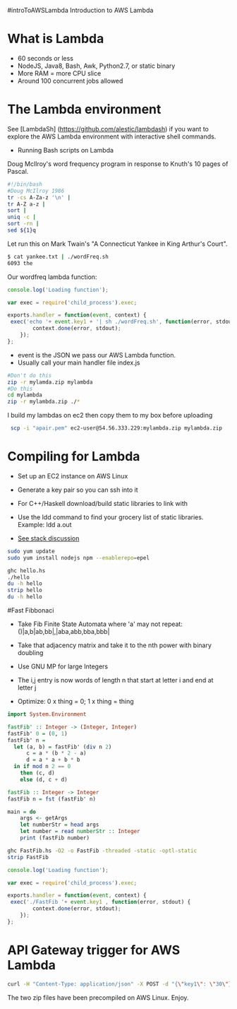 #introToAWSLambda
Introduction to AWS Lambda

# What is Lambda
* 60 seconds or less
* NodeJS, Java8, Bash, Awk, Python2.7, or static binary
* More RAM = more CPU slice
* Around 100 concurrent jobs allowed

# The Lambda environment

See [LambdaSh] (https://github.com/alestic/lambdash) if you want to explore the AWS Lambda environment with interactive shell commands.


* Running Bash scripts on Lambda

Doug McIlroy's word frequency program in response to Knuth's 10 pages of Pascal.
```bash
#!/bin/bash
#Doug McIlroy 1986
tr -cs A-Za-z '\n' |
tr A-Z a-z |
sort |
uniq -c |
sort -rn |
sed ${1}q
```

Let run this on Mark Twain's "A Connecticut Yankee in King Arthur's Court".

```bash
$ cat yankee.txt | ./wordFreq.sh
6093 the
```

Our wordfreq lambda function:
```javascript
console.log('Loading function');

var exec = require('child_process').exec;

exports.handler = function(event, context) {
 exec('echo '+ event.key1 + '| sh ./wordFreq.sh', function(error, stdout) {
        context.done(error, stdout);
    });
};
```

* event is the JSON we pass our AWS Lambda function. 
* Usually call your main handler file index.js

```bash
#Don't do this
zip -r mylamda.zip mylambda
#Do this
cd mylambda
zip -r mylambda.zip ./*
```

I build my lambdas on ec2 then copy them to my box before uploading
```bash
 scp -i "apair.pem" ec2-user@54.56.333.229:mylambda.zip mylambda.zip
```

# Compiling for Lambda
* Set up an EC2 instance on AWS Linux

* Generate a key pair so you can ssh into it

* For C++/Haskell download/build static libraries to link with

* Use the ldd command to find your grocery list of static libraries. Example: ldd a.out

* [See stack discussion](https://github.com/commercialhaskell/stack/issues/1032)


```bash
sudo yum update
sudo yum install nodejs npm --enablerepo=epel
```

```bash
ghc hello.hs 
./hello 
du -h hello
strip hello
du -h hello
```

#Fast Fibbonaci
* Take Fib Finite State Automata where 'a' may not repeat: ()|a,b|ab,bb|,|aba,abb,bba,bbb|

* Take that adjacency matrix and take it to the nth power with binary doubling

* Use GNU MP for large Integers

* The i,j entry is now words of length n that start at letter i and end at letter j

* Optimize: 0 x thing = 0; 1 x thing = thing 

```haskell
import System.Environment

fastFib' :: Integer -> (Integer, Integer)
fastFib' 0 = (0, 1)
fastFib' n =
  let (a, b) = fastFib' (div n 2)
      c = a * (b * 2 - a)
      d = a * a + b * b
  in if mod n 2 == 0
    then (c, d)
    else (d, c + d)

fastFib :: Integer -> Integer
fastFib n = fst (fastFib' n)

main = do
    args <- getArgs
    let numberStr = head args
    let number = read numberStr :: Integer
    print (fastFib number)

```

```bash
ghc FastFib.hs -O2 -o FastFib -threaded -static -optl-static
strip FastFib
```

```javascript
console.log('Loading function');

var exec = require('child_process').exec;

exports.handler = function(event, context) {
 exec('./FastFib '+ event.key1 , function(error, stdout) {
        context.done(error, stdout);
    });
};
```

# API Gateway trigger for AWS Lambda
```bash
curl -H "Content-Type: application/json" -X POST -d "{\"key1\": \"30\"}" https://pekdudne7d.execute-api.us-east-1.amazonaws.com/prod
```

The two zip files have been precompiled on AWS Linux. Enjoy.
